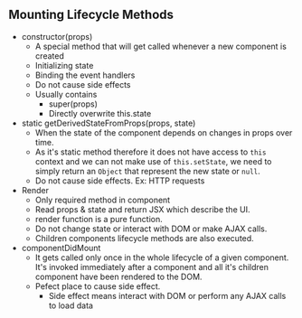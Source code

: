## Mounting Lifecycle Methods

 - constructor(props)
   - A special method that will get called whenever a new component is created
   - Initializing state
   - Binding the event handlers
   - Do not cause side effects
   - Usually contains
     - super(props)
     - Directly overwrite this.state
- static getDerivedStateFromProps(props, state)
  - When the state of the component depends on changes in props over time.
  - As it's static method therefore it does not have access to `this` context and we can not make use of `this.setState`, we need to simply return an `Object` that represent the new state or `null`.
  - Do not cause side effects. Ex: HTTP requests
- Render
  - Only required method in component
  - Read props & state and return JSX which describe the UI.
  - render function is a pure function.
  - Do not change state or interact with DOM or make AJAX calls.
  - Children components lifecycle methods are also executed.
 - componentDidMount
   - It gets called only once in the whole lifecycle of a given component. It's invoked immediately after a component and all it's children component have been rendered to the DOM. 
   - Pefect place to cause side effect.
     - Side effect means interact with DOM or perform any AJAX calls to load data